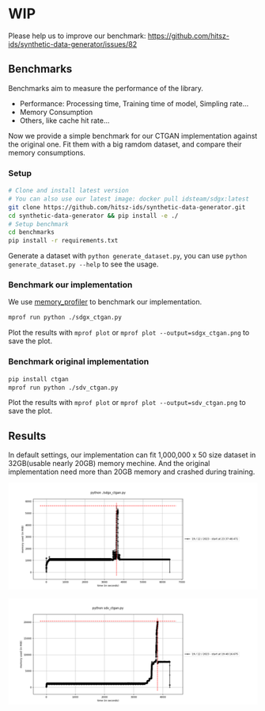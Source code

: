 # WIP

Please help us to improve our benchmark: https://github.com/hitsz-ids/synthetic-data-generator/issues/82

## Benchmarks

Benchmarks aim to measure the performance of the library.

- Performance: Processing time, Training time of model, Simpling rate...
- Memory Consumption
- Others, like cache hit rate...

Now we provide a simple benchmark for our CTGAN implementation against the original one. Fit them with a big ramdom dataset, and compare their memory consumptions.

### Setup

```bash
# Clone and install latest version
# You can also use our latest image: docker pull idsteam/sdgx:latest
git clone https://github.com/hitsz-ids/synthetic-data-generator.git
cd synthetic-data-generator && pip install -e ./
# Setup benchmark
cd benchmarks
pip install -r requirements.txt
```

Generate a dataset with `python generate_dataset.py`, you can use `python generate_dataset.py --help` to see the usage.

### Benchmark our implementation

We use [memory_profiler](https://github.com/pythonprofilers/memory_profiler) to benchmark our implementation.

```bash
mprof run python ./sdgx_ctgan.py
```

Plot the results with `mprof plot` or `mprof plot --output=sdgx_ctgan.png` to save the plot.

### Benchmark original implementation

```bash
pip install ctgan
mprof run python ./sdv_ctgan.py
```

Plot the results with `mprof plot` or `mprof plot --output=sdv_ctgan.png` to save the plot.

## Results

In default settings, our implementation can fit 1,000,000 x 50 size dataset in 32GB(usable nearly 20GB) memory mechine. And the original implementation need more than 20GB memory and crashed during training.

![succeed-memory-sdgx-ctgan](./img/succeed-memory-sdgx-ctgan.png)

![failed-memory-sdv_ctgan](./img/failed-memory-sdv_ctgan.png)
